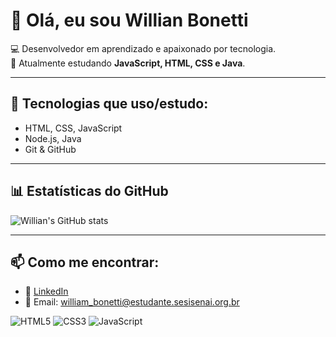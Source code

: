 # 👋 Olá, eu sou Willian Bonetti  

💻 Desenvolvedor em aprendizado e apaixonado por tecnologia.  
🌱 Atualmente estudando **JavaScript, HTML, CSS e Java**.  

---

## 🚀 Tecnologias que uso/estudo:
- HTML, CSS, JavaScript 
- Node.js, Java
- Git & GitHub  

---

## 📊 Estatísticas do GitHub
![Willian's GitHub stats](https://github-readme-stats.vercel.app/api?username=SeuUsuario&show_icons=true&theme=radical)

---

## 📫 Como me encontrar:
- 💼 [LinkedIn](https://www.linkedin.com/in/seuusuario)
- 📧 Email: william_bonetti@estudante.sesisenai.org.br

![HTML5](https://img.shields.io/badge/HTML5-E34F26?style=for-the-badge&logo=html5&logoColor=white)
![CSS3](https://img.shields.io/badge/CSS3-1572B6?style=for-the-badge&logo=css3&logoColor=white)
![JavaScript](https://img.shields.io/badge/JavaScript-323330?style=for-the-badge&logo=javascript&logoColor=F7DF1E)

